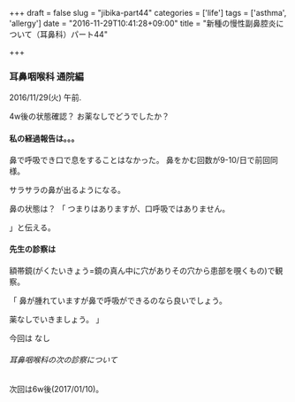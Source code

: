 +++
draft = false
slug = "jibika-part44"
categories = ['life']
tags = ['asthma', 'allergy']
date = "2016-11-29T10:41:28+09:00"
title = "新種の慢性副鼻腔炎について（耳鼻科）パート44"

+++

### 耳鼻咽喉科 通院編

2016/11/29(火) 午前.

4w後の状態確認？
お薬なしでどうでしたか？

<!--more-->

#### 私の経過報告は。。。

鼻で呼吸でき口で息をすることはなかった。
鼻をかむ回数が9-10/日で前回同様。

サラサラの鼻が出るようになる。

鼻の状態は？
「
つまりはありますが、口呼吸ではありません。

」と伝える。

#### 先生の診察は

額帯鏡(がくたいきょう=鏡の真ん中に穴がありその穴から患部を覗くもの)で観察。

「
鼻が腫れていますが鼻で呼吸ができるのなら良いでしょう。

薬なしでいきましょう。
」


今回は
なし

###### 耳鼻咽喉科の次の診察について

次回は6w後(2017/01/10)。
